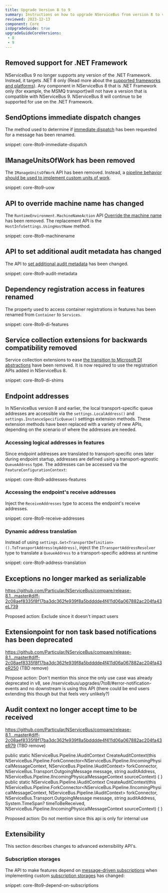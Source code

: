 ```yaml
---
title: Upgrade Version 8 to 9
summary: Instructions on how to upgrade NServiceBus from version 8 to version 9.
reviewed: 2023-12-13
component: Core
isUpgradeGuide: true
upgradeGuideCoreVersions:
 - 8
 - 9
---
```


## Removed support for .NET Framework

NServiceBus 9 no longer supports any version of the .NET Framework. Instead, it targets .NET 8 only (Read more about the [supported frameworks and platforms](/nservicebus/upgrades/supported-platforms.md)). Any component in NServiceBus 8 that is .NET Framework only (for example, the MSMQ transport)will not have a version that is compatible with NServiceBus 9. NServiceBus 8 will continue to be supported for use on the .NET Framework.

## SendOptions immediate dispatch changes

The method used to determine if [immediate dispatch](/nservicebus/messaging/send-a-message.md#dispatching-a-message-immediately) has been requested for a message has been renamed.

snippet: core-8to9-immediate-dispatch

## IManageUnitsOfWork has been removed

The `IManageUnitsOfWork` API has been removed. Instead, a [pipeline behavior should be used to implement custom units of work](/nservicebus/pipeline/unit-of-work.md#implementing-custom-unit-of-work).

snippet: core-8to9-uow

## API to override machine name has changed

The `RuntimeEnvironment.MachineNameAction` API [Override the machine name](/nservicebus/hosting/override-machine-name.md) has been removed. The replacement API is the `HostInfoSettings.UsingHostName` method.

snippet: core-8to9-machinename

## API to set additional audit metadata has changed

The API to [set additional audit metadata](/nservicebus/operations/auditing.md#additional-audit-information) has been changed.

snippet: core-8to9-audit-metadata

## Dependency registration access in features renamed

The property used to access container registrations in features has been renamed from `Container` to `Services`.

snippet: core-8to9-di-features

## Service collection extensions for backwards compatibility removed

Service collection extensions to ease [the transition to Microsoft DI abstractions](/nservicebus/upgrades/7to8/dependency-injection.md#registercomponents-changes) have been removed. It is now required to use the registration APIs added in NServiceBus 8.

snippet: core-8to9-di-shims

## Endpoint addresses

In NServiceBus version 8 and earlier, the local transport-specific queue addresses are accessible via the `settings.LocalAddress()` and `settings.InstanceSpecificQueue()` settings extension methods. These extension methods have been replaced with a variety of new APIs, depending on the scenario of where the addresses are needed.

### Accessing logical addresses in features

Since endpoint addresses are translated to transport-specific ones later during endpoint startup, addresses are defined using a transport-agnostic `QueueAddress` type. The addresses can be accessed via the `FeatureConfigurationContext`:

snippet: core-8to9-addresses-features

### Accessing the endpoint's receive addresses

Inject the `ReceiveAddresses` type to access the endpoint's receive addresses.

snippet: core-8to9-receive-addresses

### Dynamic address translation

Instead of using `settings.Get<TransportDefinition>().ToTransportAddress(myAddress)`, inject the `ITransportAddressResolver` type to translate a `QueueAddress` to a transport-specific address at runtime

snippet: core-8to9-address-translation

## Exceptions no longer marked as serializable

https://github.com/Particular/NServiceBus/compare/release-8.1...master#diff-2c08aef8335f8f17ba3dc362fe939f8a5bdddde4f411d06a067882ac204fa43eL739

Proposed action: Exclude since it doesn't impact users

## Extensionpoint for non task based notifications has been deprecated

https://github.com/Particular/NServiceBus/compare/release-8.1...master#diff-2c08aef8335f8f17ba3dc362fe939f8a5bdddde4f411d06a067882ac204fa43eR250 (TBD remove)

Propose action: Don't mention this since the only use case was already deprecated in v8, see /nservicebus/upgrades/7to8/#error-notification-events and no downstream is using this API (there could be end users extending this though but that feels very unlikely?)

## Audit context no longer accept time to be received

https://github.com/Particular/NServiceBus/compare/release-8.1...master#diff-2c08aef8335f8f17ba3dc362fe939f8a5bdddde4f411d06a067882ac204fa43eR79 (TBD remove)

public static NServiceBus.Pipeline.IAuditContext CreateAuditContext(this NServiceBus.Pipeline.ForkConnector<NServiceBus.Pipeline.IIncomingPhysicalMessageContext, NServiceBus.Pipeline.IAuditContext> forkConnector, NServiceBus.Transport.OutgoingMessage message, string auditAddress, NServiceBus.Pipeline.IIncomingPhysicalMessageContext sourceContext) { }
public static NServiceBus.Pipeline.IAuditContext CreateAuditContext(this NServiceBus.Pipeline.ForkConnector<NServiceBus.Pipeline.IIncomingPhysicalMessageContext, NServiceBus.Pipeline.IAuditContext> forkConnector, NServiceBus.Transport.OutgoingMessage message, string auditAddress, System.TimeSpan? timeToBeReceived, NServiceBus.Pipeline.IIncomingPhysicalMessageContext sourceContext) { }

Proposed action: Do not mention since this api is only for internal use

## Extensibility

This section describes changes to advanced extensibility API's.

### Subscription storages

The API to make features depend on [message-driven subscriptions](/nservicebus/messaging/publish-subscribe/#mechanics-message-driven-persistence-based) when implementing custom [subscription storages](/persistence/) has changed:

snippet: core-8to9-depend-on-subscriptions
